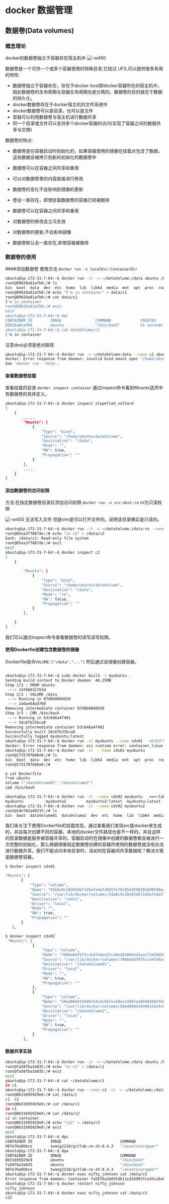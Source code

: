 # docker 数据管理
## 数据卷(Data volumes)
### 概念理论
docker的数据卷独立于容器存在宿主机中
![-w450](media/15025362174185.jpg)

数据卷是一个可供一个或多个容器使用的特殊目录,它绕过 UFS,可以提供很多有用的特性:
* 数据卷独立于容器存在，存在于docker host即docker容器所在的宿主机中。因此数据卷的生命周期与容器生命周期也是分离的。数据卷的目的就在于数据的持久化。
* docker数据卷存在于docker宿主机的文件系统中
* docker数据卷可以是目录，也可以是文件
* 容器可以利用数据卷与宿主机进行数据共享
* 同一个目录或文件可以支持多个docker容器的访问(实现了容器之间的数据共享与交换)

数据卷的特点:
* 数据卷是在容器启动时初始化的，如果容器使用的镜像在挂载点包含了数据，这些数据会被拷贝到新的初始化的数据卷中
* 数据卷可以在容器之间共享和重用
* 可以对数据卷里的内容直接进行修改
* 数据卷的变化不会影响到镜像的更新
* 卷会一直存在，即使挂载数据卷的容器已经被删除

* 数据卷可以在容器之间共享和重用 
* 对数据卷的修改会立马生效
* 对数据卷的更新,不会影响镜像
* 数据卷默认会一直存在,即使容器被删除

### 数据卷的使用
####添加数据卷 
使用方法
`docker run -v localDir:ContainerDir `

```sh
ubuntu@ip-172-31-7-64:~$ docker run -it -v ~/dataVolume:/data ubuntu /bin/bash
root@89028a81afb0:/# ls
bin  boot  data  dev  etc  home  lib  lib64  media  mnt  opt  proc  root  run  sbin  srv  sys  tmp  usr  var
root@89028a81afb0:/# echo "I'm in container" > data/c1
root@89028a81afb0:/# cat data/c1
I'm in container
root@89028a81afb0:/# exit
exit
ubuntu@ip-172-31-7-64:~$ dpl
CONTAINER ID        IMAGE               COMMAND             CREATED             STATUS                     PORTS               NAMES
89028a81afb0        ubuntu              "/bin/bash"         51 seconds ago      Exited (0) 4 seconds ago                       stupefied_volhard
ubuntu@ip-172-31-7-64:~$ cat dataVolume/c1
I'm in container
```

注意dest必须是绝对路径

```sh
ubuntu@ip-172-31-7-64:~$ docker run -v ~/dataVolume:data --name c2 ubuntu /bin/bash
docker: Error response from daemon: invalid bind mount spec "/home/ubuntu/dataVolume:data": invalid volume specification: '/home/ubuntu/dataVolume:data': invalid mount config for type "bind": invalid mount path: 'data' mount path must be absolute.
See 'docker run --help'.
```

#### 查看数据卷挂载
查看挂载的目录
`docker inspect container`
通过inspect命令看到Mounts选项中有数据卷的具体定义。

```sh
ubuntu@ip-172-31-7-64:~$ docker inspect stupefied_volhard
[
    {
       ...... 
        "Mounts": [
            {
                "Type": "bind",
                "Source": "/home/ubuntu/dataVolume",
                "Destination": "/data",
                "Mode": "",
                "RW": true,
                "Propagation": ""
            }
        ],
        .....
    }
]
```

#### 添加数据卷的访问权限
方法:在指定数据卷目录后添加访问权限
`docker run -v src:dest:ro`  ro为只读权限

![-w450](media/15025379498586.jpg)
无法写入文件
但是vim是可以打开文件的。说明该目录确实是只读的。

```sh
ubuntu@ip-172-31-7-64:~$ docker run -it -v ~/dataVolume:/data:ro --name c2 ubuntu /bin/bash
root@85ea3ff687de:/# echo "in c2" > /data/c2
bash: /data/c2: Read-only file system
root@85ea3ff687de:/# exit
exit
ubuntu@ip-172-31-7-64:~$ docker inspect c2
[
    {
      
        "Mounts": [
            {
                "Type": "bind",
                "Source": "/home/ubuntu/dataVolume",
                "Destination": "/data",
                "Mode": "ro",
                "RW": false,
                "Propagation": ""
            }
        ],

    }
]
```
 我们可以通过inspect命令查看数据卷的读写读写权限。
 
#### 使用Dockerfie创建包含数据卷的镜像
Dockerfile指令`VOLUME:["/data","..."]` 
然后通过该镜像创建容器。

```sh

ubuntu@ip-172-31-7-64:~$ sudo docker build -t myubuntu .
Sending build context to Docker daemon  46.25MB
Step 1/3 : FROM ubuntu
 ---> 14f60031763d
Step 2/3 : VOLUME /data
 ---> Running in 07d0b089d920
 ---> 2adae64ad768
Removing intermediate container 07d0b089d920
Step 3/3 : CMD /bin/bash
 ---> Running in b3c646a4f401
 ---> 16c6fb33bca8
Removing intermediate container b3c646a4f401
Successfully built 16c6fb33bca8
Successfully tagged myubuntu:latest
ubuntu@ip-172-31-7-64:~$ docker run -it myubuntu --name cdv01   ##顺序不要颠倒
docker: Error response from daemon: oci runtime error: container_linux.go:247: starting container process caused "exec: \"--name\": executable file not found in $PATH".
ubuntu@ip-172-31-7-64:~$ docker run -it  --name cdv01 myubuntu
root@173170fb06e6:/# ls
bin  boot  data  dev  etc  home  lib  lib64  media  mnt  opt  proc  root  run  sbin  srv  sys  tmp  usr  var
root@173170fb06e6:/#
```


```sh
$ cat Dockerfile
from ubuntu
volume ["/dataVolume01","/dataVolume2"]
cmd /bin/bash

ubuntu@ip-172-31-7-64:~$ docker run -it --name cdv02 myubuntu   ===>tab
myubuntu          myubuntu2         myubuntu2:latest  myubuntu:latest
ubuntu@ip-172-31-7-64:~$ docker run -it --name cdv02 myubuntu2
root@1de702ad9215:/# ls
bin  boot  dataVolume01  dataVolume2  dev  etc  home  lib  lib64  media  mnt  opt  proc  root  run  sbin  srv  sys  tmp  usr  var
```
 
 我们来关注下使用Dockerfile的挂载信息。通过查看我们发现src是docker来生成的，并且每次创建不同的容器，本地的docker文件路径也是不一样的。并且这样的目录数据是服务被容器共享的。容器启动时在镜像中创建的数据卷都会被进行一次完整的初始化，那么根据镜像指定数据卷创建的容器所使用的数据卷就没有办法进行数据共享。我们不能访问本地目录时，该如何在容器间共享数据呢？解决方案是数据卷容器。
```sh
$ docker inspect cdv01

"Mounts": [
       {
           "Type": "volume",
           "Name": "91b8c9c20a93db71d5afe4af36857e78c95d3590391608508ac0cacdcd0edf28",
           "Source": "/var/lib/docker/volumes/91b8c9c20a93db71d5afe4af36857e78c95d3590391608508ac0cacdcd0edf28/_data",
           "Destination": "/data",
           "Driver": "local",
           "Mode": "",
           "RW": true,
           "Propagation": ""
       }
   ],
```
 
 
```sh
$ docker inspect cdv02
 "Mounts": [
            {
                "Type": "volume",
                "Name": "7080a64f6f5ccb4fe6ea33ca8ed8106b5d3aa1734566b85a2a49c46c0bae5148",
                "Source": "/var/lib/docker/volumes/7080a64f6f5ccb4fe6ea33ca8ed8106b5d3aa1734566b85a2a49c46c0bae5148/_data",
                "Destination": "/dataVolume01",
                "Driver": "local",
                "Mode": "",
                "RW": true,
                "Propagation": ""
            },
            {
                "Type": "volume",
                "Name": "50ed80d419446154c6c6b7ec68ece306fea86984884f604cef557afc59510148",
                "Source": "/var/lib/docker/volumes/50ed80d419446154c6c6b7ec68ece306fea86984884f604cef557afc59510148/_data",
                "Destination": "/dataVolume2",
                "Driver": "local",
                "Mode": "",
                "RW": true,
                "Propagation": ""
            }
        ],
```

#### 数据共享实验

```sh
ubuntu@ip-172-31-7-64:~$ docker run -it -v ~/dataVolume:/data ubuntu /bin/bash
root@fa58fba3a035:/# echo "in c1" > /data/c1
root@fa58fba3a035:/# exit
exit
ubuntu@ip-172-31-7-64:~$ cat ~/dataVolume/c1
in c1
ubuntu@ip-172-31-7-64:~$ docker run --name c2 -it -v ~/dataVolume:/data ubuntu /bin/bash
root@0b31695929e9:/# cat /data/c
c1  c2
root@0b31695929e9:/# cat /data/c1
in c1
root@0b31695929e9:/# cat /data/c2
c2 in container
root@0b31695929e9:/# echo "c22" > /data/c3
root@0b31695929e9:/# exit
exit
ubuntu@ip-172-31-7-64:~$ dps
CONTAINER ID        IMAGE                          COMMAND             CREATED             STATUS                  PORTS                                   NAMES
907e76a0bbce        twang2218/gitlab-ce-zh:9.4.3   "/assets/wrapper"   2 days ago          Up 41 hours (healthy)   22/tcp, 443/tcp, 0.0.0.0:3000->80/tcp   youthful_lalande
ubuntu@ip-172-31-7-64:~$ dpa
CONTAINER ID        IMAGE                          COMMAND             CREATED              STATUS                     PORTS                                   NAMES
0b31695929e9        ubuntu                         "/bin/bash"         About a minute ago   Exited (0) 6 seconds ago                                           c2
fa58fba3a035        ubuntu                         "/bin/bash"         2 minutes ago        Exited (0) 2 minutes ago                                           nifty_johnson
907e76a0bbce        twang2218/gitlab-ce-zh:9.4.3   "/assets/wrapper"   2 days ago           Up 41 hours (healthy)      22/tcp, 443/tcp, 0.0.0.0:3000->80/tcp   youthful_lalande
ubuntu@ip-172-31-7-64:~$ docker exec nifty_johnson cat /data/c3
Error response from daemon: Container fa58fba3a035db11cd16993fce43ca5e0f50a093e45c10ca34f49608dd631a3f is not running
ubuntu@ip-172-31-7-64:~$ docker restart nifty_johnson
nifty_johnson
ubuntu@ip-172-31-7-64:~$ docker exec nifty_johnson cat /data/c3
c22
```

